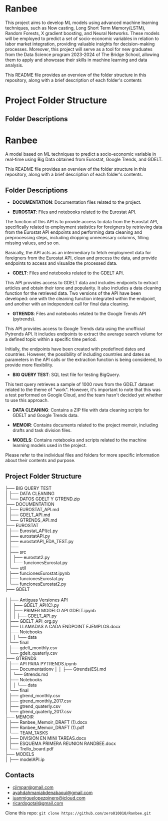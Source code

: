 # Ranbee
This project aims to develop ML models using advanced machine learning techniques, such as Now casting, Long Short Term Memory(LSTM), Random Forests, X gradient boosting, and Neural Networks. These models will be employed to predict a set of socio-economic variables in relation to labor market integration, providing valuable insights for decision-making processes. Moreover, this project will serve as a tool for new graduates from the Data Science program 2023-2024 of The Bridge School, allowing them to apply and showcase their skills in machine learning and data analysis.
 

This README file provides an overview of the folder structure in this repository, along with a brief description of each folder's contents

# Project Folder Structure


## Folder Descriptions<br>

# Ranbee

A model based on ML techniques to predict a socio-economic variable in real-time using Big Data obtained from Eurostat, Google Trends, and GDELT.

This README file provides an overview of the folder structure in this repository, along with a brief description of each folder's contents.

## Folder Descriptions

- **DOCUMENTATION**: Documentation files related to the project.

- **EUROSTAT**: Files and notebooks related to the Eurostat API.

The function of this API is to provide access to data from the Eurostat API, specifically related to employment statistics for foreigners by retrieving data from the Eurostat API endpoints and performing data cleaning and preprocessing steps, including dropping unnecessary columns, filling missing values, and so on.

Basically, the API acts as an intermediary to fetch employment data for foreigners from the Eurostat API, clean and process the data, and provide endpoints to access and visualize the processed data.

- **GDELT**: Files and notebooks related to the GDELT API.

This API provides access to GDELT data and includes endpoints to extract articles and obtain their tone and popularity. It also includes a data cleaning function for the retrieved data. Two versions of the API have been developed: one with the cleaning function integrated within the endpoint, and another with an independent call for final data cleaning.

- **GTRENDS**: Files and notebooks related to the Google Trends API (pytrends).

This API provides access to Google Trends data using the unofficial Pytrends API. It includes endpoints to extract the average search volume for a defined topic within a specific time period.

Initially, the endpoints have been created with predefined dates and countries. However, the possibility of including countries and dates as parameters in the API calls or the extraction function is being considered, to provide more flexibility.

- **BIG QUERY TEST**: SQL test file for testing BigQuery.

This test query retrieves a sample of 1000 rows from the GDELT dataset related to the theme of "work". However, it's important to note that this was a test performed on Google Cloud, and the team hasn't decided yet whether to use this approach.

- **DATA CLEANING**: Contains a ZIP file with data cleaning scripts for GDELT and Google Trends data.

- **MEMOIR**: Contains documents related to the project memoir, including drafts and task division files.

- **MODELS**: Contains notebooks and scripts related to the machine learning models used in the project.

Please refer to the individual files and folders for more specific information about their contents and purpose.

## Project Folder Structure
├── BIG QUERY TEST<br>
│
├── DATA CLEANING<br>
│ └── DATOS GDELT Y GTREND.zip<br>
├── DOCUMENTATION<br>
│ ├── EUROSTAT_API.md<br>
│ ├── GDELT_API.md<br>
│ └── GTRENDS_API.md<br>
├── EUROSTAT<br>
│ ├── Eurostat_API(c).py<br>
│ ├── eurostatAPI.py<br>
│ ├── eurostatAPI_EDA_TEST.py<br>
│ ├──<br>
│ ├── src<br>
│ │ ├── eurostat2.py<br>
│ │ └── funcionesEurostat.py<br>
│ └── util<br>
│ ├── funcionesEurostat.ipynb<br>
│ ├── funcionesEurostat.py<br>
│ └── funcionesEurostat2.py<br>
├── GDELT<br><br>
│ ├── Antiguas Versiones API<br>
│ │ ├── GDELT_API(C).py<br>
│ │ ├── PRIMER MODELO API GDELT.ipynb<br>
│ │
│ ├── GDELT_API.py<br>
│ ├── GDELT_API_org.py<br>
│ ├── LLAMADAS A CADA ENDPOINT EJEMPLOS.docx<br>
│ ├── Notebooks<br>
│ │
│ └── data<br>
│ └── final<br>
│ ├── gdelt_monthly.csv<br>
│ └── gdelt_quaterly.csv<br>
├── GTRENDS<br>
│ ├── API PARA PYTRENDS.ipynb<br>
│ ├── Documentationv
│ │ ├── Gtrends(ES).md<br>
│ │ └── Gtrends.md<br>
│ ├── Notebooks<br>
│ │
│ └── data<br>
│ └── final<br>
│ ├── gtrend_monthly.csv<br>
│ ├── gtrend_monthly_2017.csv<br>
│ ├── gtrend_quaterly.csv<br>
│ └── gtrend_quaterly_2017.csv<br>
├── MEMOIR<br>
│ ├── Ranbee_Memoir_DRAFT (1).docx<br>
│ ├── Ranbee_Memoir_DRAFT (1).pdf<br>
│ └── TEAM_TASKS<br>
│ ├── DIVISION EN MINI TAREAS.docx<br>
│ ├── ESQUEMA PRIMERA REUNION RANDBEE.docx<br>
│ └── Trello_board.pdf<br>
├── MODELS<br>
│ ├── modelAPI.ip<br>


## Contacts<br>

- cjimpar@gmail.com<br>
- ayahdahmaniabdenabaoui@gmail.com
- juanmiguelopezpinero@icloud.com<br>
- ricardogotal@gmail.com<br>


Clone this repo: `git clone https://github.com/zero010010/Ranbee.git`<br>










